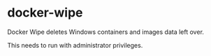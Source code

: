 # docker-wipe

Docker Wipe deletes Windows containers and images data left over.

This needs to run with administrator privileges.

